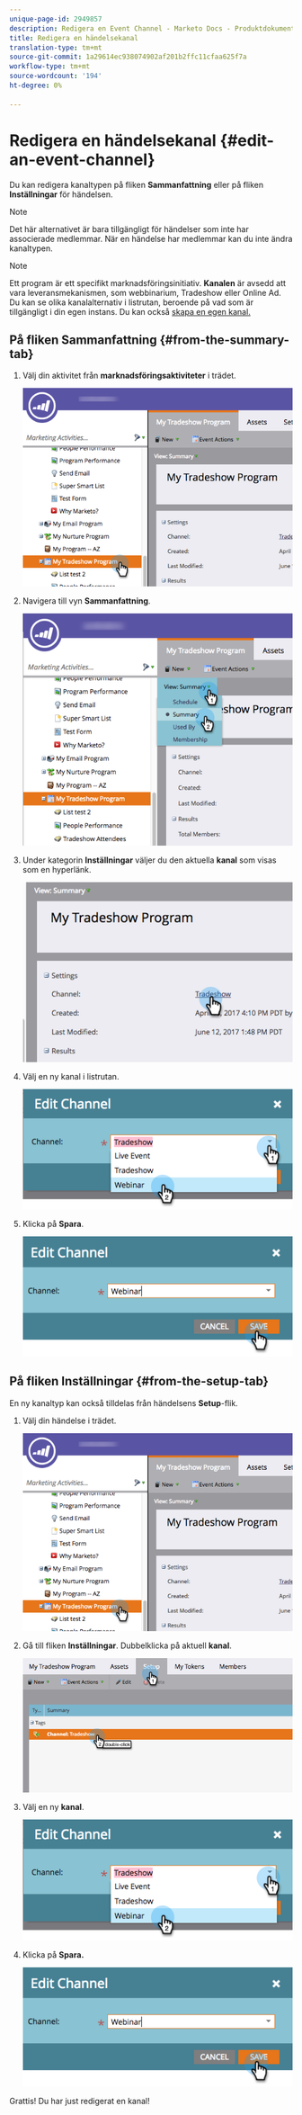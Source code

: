 ```yaml
---
unique-page-id: 2949857
description: Redigera en Event Channel - Marketo Docs - Produktdokumentation
title: Redigera en händelsekanal
translation-type: tm+mt
source-git-commit: 1a29614ec938074902af201b2ffc11cfaa625f7a
workflow-type: tm+mt
source-wordcount: '194'
ht-degree: 0%

---
```



# Redigera en händelsekanal {#edit-an-event-channel}

Du kan redigera kanaltypen på fliken **Sammanfattning** eller på fliken **Inställningar** för händelsen.

>[!NOTE]
>
>Det här alternativet är bara tillgängligt för händelser som inte har associerade medlemmar. När en händelse har medlemmar kan du inte ändra kanaltypen.

>[!NOTE]
>
>Ett program är ett specifikt marknadsföringsinitiativ. **Kanalen** är avsedd att vara leveransmekanismen, som webbinarium, Tradeshow eller Online Ad. Du kan se olika kanalalternativ i listrutan, beroende på vad som är tillgängligt i din egen instans. Du kan också [skapa en egen kanal.](http://docs.marketo.com/display/DOCS/Create+a+Program+Channel)

## På fliken Sammanfattning {#from-the-summary-tab}

1. Välj din aktivitet från **marknadsföringsaktiviteter** i trädet.

   ![](assets/eventprogramseelct.png)

1. Navigera till vyn **Sammanfattning**.

   ![](assets/eventprogramsummary.png)

1. Under kategorin **Inställningar** väljer du den aktuella **kanal** som visas som en hyperlänk.

   ![](assets/channeltypeevent.png)

1. Välj en ny kanal i listrutan.

   ![](assets/tradeshowchange.png)

1. Klicka på **Spara**.

   ![](assets/2017-06-13-09-35-53.png)

## På fliken Inställningar {#from-the-setup-tab}

En ny kanaltyp kan också tilldelas från händelsens **Setup**-flik.

1. Välj din händelse i trädet.

   ![](assets/eventprogramseelct.png)

1. Gå till fliken **Inställningar**. Dubbelklicka på aktuell **kanal**.

   ![](assets/setuptabchangechannel.png)

1. Välj en ny **kanal**.

   ![](assets/tradeshowchange.png)

1. Klicka på **Spara.**

   ![](assets/2017-06-13-09-35-53.png)

Grattis! Du har just redigerat en kanal!
